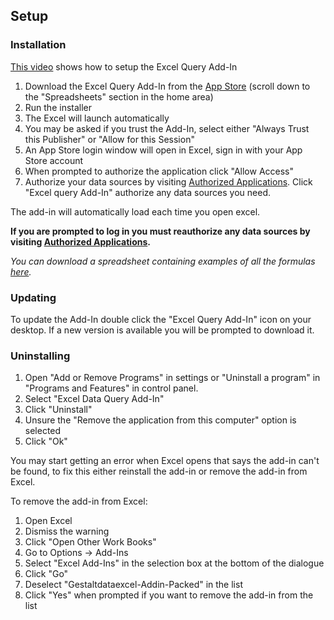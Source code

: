 ## Setup

### Installation

[This
video](https://www.youtube.com/watch?v=ab0DvCzBOy4&index=2&t=0s&list=PLsVwx5rtV9c0duV5jln2IX9BIMDCCEWrY)
shows how to setup the Excel Query Add-In

1.  Download the Excel Query Add-In from the [App
    Store](https://appstore.intelligentplant.com/) (scroll down to the
    "Spreadsheets" section in the home area)
2.  Run the installer
3.  The Excel will launch automatically
4.  You may be asked if you trust the Add-In, select either "Always
    Trust this Publisher" or "Allow for this Session"
5.  An App Store login window will open in Excel, sign in with your App
    Store account
6.  When prompted to authorize the application click "Allow Access"
7.  Authorize your data sources by visiting [Authorized
    Applications](https://appstore.intelligentplant.com/Security/Apps).
    Click "Excel query Add-In" authorize any data sources you need.

The add-in will automatically load each time you open excel.

**If you are prompted to log in you must reauthorize any data sources by
visiting [Authorized
Applications](https://appstore.intelligentplant.com/Security/Apps).**

*You can download a spreadsheet containing examples of all the formulas
[here](https://appstore.intelligentplant.com/nuget/downloads/IP%20Excel%20Addin%20example.xlsx).*

### Updating

To update the Add-In double click the "Excel Query Add-In" icon on your
desktop. If a new version is available you will be prompted to download
it.

### Uninstalling

1.  Open "Add or Remove Programs" in settings or "Uninstall a program"
    in "Programs and Features" in control panel.
2.  Select "Excel Data Query Add-In"
3.  Click "Uninstall"
4.  Unsure the "Remove the application from this computer" option is
    selected
5.  Click "Ok"

You may start getting an error when Excel opens that says the add-in
can't be found, to fix this either reinstall the add-in or remove the
add-in from Excel.

To remove the add-in from Excel:

1.  Open Excel
2.  Dismiss the warning
3.  Click "Open Other Work Books"
4.  Go to Options -\> Add-Ins
5.  Select "Excel Add-Ins" in the selection box at the bottom of the
    dialogue
6.  Click "Go"
7.  Deselect "Gestaltdataexcel-Addin-Packed" in the list
8.  Click "Yes" when prompted if you want to remove the add-in from the
    list
